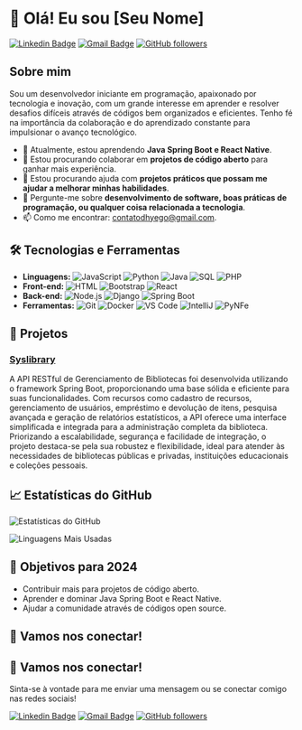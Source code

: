 # 👋 Olá! Eu sou [Seu Nome]

[![Linkedin Badge](https://img.shields.io/badge/-Dhyego--Sousa-blue?style=flat-square&logo=Linkedin&logoColor=white&link=https://www.linkedin.com/in/dhyego-sousa/)](https://www.linkedin.com/in/dhyego-sousa/)
[![Gmail Badge](https://img.shields.io/badge/-contatodhyego@gmail.com-c14438?style=flat-square&logo=Gmail&logoColor=white&link=mailto:contatodhyego@gmail.com)](mailto:contatodhyego@gmail.com)
[![GitHub followers](https://img.shields.io/github/followers/DhyegoMedeiros?label=Follow&style=social)](https://github.com/DhyegoMedeiros/?tab=follow)

## Sobre mim

Sou um desenvolvedor iniciante em programação, apaixonado por tecnologia e inovação, com um grande interesse em aprender e resolver desafios difíceis através de códigos bem organizados e eficientes. Tenho fé na importância da colaboração e do aprendizado constante para impulsionar o avanço tecnológico.

- 🌱 Atualmente, estou aprendendo **Java Spring Boot e React Native**.
- 👯 Estou procurando colaborar em **projetos de código aberto** para ganhar mais experiência.
- 🤔 Estou procurando ajuda com **projetos práticos que possam me ajudar a melhorar minhas habilidades**.
- 💬 Pergunte-me sobre **desenvolvimento de software, boas práticas de programação, ou qualquer coisa relacionada a tecnologia**.
- 📫 Como me encontrar: [contatodhyego@gmail.com](mailto:contatodhyego@gmail.com).

## 🛠️ Tecnologias e Ferramentas

- **Linguagens:** ![JavaScript](https://img.shields.io/badge/-JavaScript-black?style=flat-square&logo=javascript) ![Python](https://img.shields.io/badge/-Python-black?style=flat-square&logo=python) ![Java](https://img.shields.io/badge/-Java-black?style=flat-square&logo=java) ![SQL](https://img.shields.io/badge/-SQL-black?style=flat-square&logo=postgresql) ![PHP](https://img.shields.io/badge/-PHP-black?style=flat-square&logo=php)
- **Front-end:** ![HTML](https://img.shields.io/badge/-HTML-black?style=flat-square&logo=html5) ![Bootstrap](https://img.shields.io/badge/-Bootstrap-black?style=flat-square&logo=bootstrap) ![React](https://img.shields.io/badge/-React-black?style=flat-square&logo=react)
- **Back-end:** ![Node.js](https://img.shields.io/badge/-Node.js-black?style=flat-square&logo=node.js) ![Django](https://img.shields.io/badge/-Django-black?style=flat-square&logo=django) ![Spring Boot](https://img.shields.io/badge/-Spring%20Boot-black?style=flat-square&logo=spring)
- **Ferramentas:** ![Git](https://img.shields.io/badge/-Git-black?style=flat-square&logo=git) ![Docker](https://img.shields.io/badge/-Docker-black?style=flat-square&logo=docker) ![VS Code](https://img.shields.io/badge/-VS%20Code-black?style=flat-square&logo=visual-studio-code) ![IntelliJ](https://img.shields.io/badge/-IntelliJ-black?style=flat-square&logo=intellij-idea) ![PyNFe](https://img.shields.io/badge/-PyNFe-black?style=flat-square&logo=python)

## 🚀 Projetos

### [Syslibrary](https://github.com/DhyegoMedeiros/syslibrary)
A API RESTful de Gerenciamento de Bibliotecas foi desenvolvida utilizando o framework Spring Boot, proporcionando uma base sólida e eficiente para suas funcionalidades. Com recursos como cadastro de recursos, gerenciamento de usuários, empréstimo e devolução de itens, pesquisa avançada e geração de relatórios estatísticos, a API oferece uma interface simplificada e integrada para a administração completa da biblioteca. Priorizando a escalabilidade, segurança e facilidade de integração, o projeto destaca-se pela sua robustez e flexibilidade, ideal para atender às necessidades de bibliotecas públicas e privadas, instituições educacionais e coleções pessoais.


## 📈 Estatísticas do GitHub

![Estatísticas do GitHub](https://github-readme-stats.vercel.app/api?username=DhyegoMedeiros&show_icons=true&hide_title=true&count_private=true&include_all_commits=true&theme=radical)

![Linguagens Mais Usadas](https://github-readme-stats.vercel.app/api/top-langs/?username=DhyegoMedeiros&layout=compact&theme=radical)


## 🎯 Objetivos para 2024

- Contribuir mais para projetos de código aberto.
- Aprender e dominar Java Spring Boot e React Native.
- Ajudar a comunidade através de códigos open source.

## 🤝 Vamos nos conectar!

## 🤝 Vamos nos conectar!

Sinta-se à vontade para me enviar uma mensagem ou se conectar comigo nas redes sociais!

[![Linkedin Badge](https://img.shields.io/badge/-Dhyego--Sousa-blue?style=flat-square&logo=Linkedin&logoColor=white&link=https://www.linkedin.com/in/dhyego-sousa/)](https://www.linkedin.com/in/dhyego-sousa/)
[![Gmail Badge](https://img.shields.io/badge/-contatodhyego@gmail.com-c14438?style=flat-square&logo=Gmail&logoColor=white&link=mailto:contatodhyego@gmail.com)](mailto:contatodhyego@gmail.com)
[![GitHub followers](https://img.shields.io/github/followers/DhyegoMedeiros?label=Follow&style=social)](https://github.com/DhyegoMedeiros/?tab=follow)

